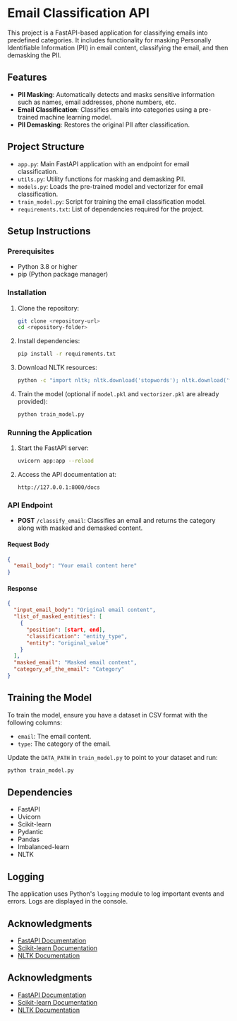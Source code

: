 # Email Classification API

This project is a FastAPI-based application for classifying emails into predefined categories. It includes functionality for masking Personally Identifiable Information (PII) in email content, classifying the email, and then demasking the PII.

## Features

- **PII Masking**: Automatically detects and masks sensitive information such as names, email addresses, phone numbers, etc.
- **Email Classification**: Classifies emails into categories using a pre-trained machine learning model.
- **PII Demasking**: Restores the original PII after classification.

## Project Structure

- `app.py`: Main FastAPI application with an endpoint for email classification.
- `utils.py`: Utility functions for masking and demasking PII.
- `models.py`: Loads the pre-trained model and vectorizer for email classification.
- `train_model.py`: Script for training the email classification model.
- `requirements.txt`: List of dependencies required for the project.

## Setup Instructions

### Prerequisites

- Python 3.8 or higher
- pip (Python package manager)

### Installation

1. Clone the repository:
   ```bash
   git clone <repository-url>
   cd <repository-folder>
   ```

2. Install dependencies:
   ```bash
   pip install -r requirements.txt
   ```

3. Download NLTK resources:
   ```bash
   python -c "import nltk; nltk.download('stopwords'); nltk.download('wordnet')"
   ```

4. Train the model (optional if `model.pkl` and `vectorizer.pkl` are already provided):
   ```bash
   python train_model.py
   ```

### Running the Application

1. Start the FastAPI server:
   ```bash
   uvicorn app:app --reload
   ```

2. Access the API documentation at:
   ```
   http://127.0.0.1:8000/docs
   ```

### API Endpoint

- **POST** `/classify_email`: Classifies an email and returns the category along with masked and demasked content.

#### Request Body
```json
{
  "email_body": "Your email content here"
}
```

#### Response
```json
{
  "input_email_body": "Original email content",
  "list_of_masked_entities": [
    {
      "position": [start, end],
      "classification": "entity_type",
      "entity": "original_value"
    }
  ],
  "masked_email": "Masked email content",
  "category_of_the_email": "Category"
}
```

## Training the Model

To train the model, ensure you have a dataset in CSV format with the following columns:
- `email`: The email content.
- `type`: The category of the email.

Update the `DATA_PATH` in `train_model.py` to point to your dataset and run:
```bash
python train_model.py
```

## Dependencies

- FastAPI
- Uvicorn
- Scikit-learn
- Pydantic
- Pandas
- Imbalanced-learn
- NLTK

## Logging

The application uses Python's `logging` module to log important events and errors. Logs are displayed in the console.


## Acknowledgments

- [FastAPI Documentation](https://fastapi.tiangolo.com/)
- [Scikit-learn Documentation](https://scikit-learn.org/)
- [NLTK Documentation](https://www.nltk.org/)

## Acknowledgments

- [FastAPI Documentation](https://fastapi.tiangolo.com/)
- [Scikit-learn Documentation](https://scikit-learn.org/)
- [NLTK Documentation](https://www.nltk.org/)
